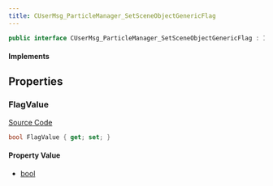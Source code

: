```yaml
---
title: CUserMsg_ParticleManager_SetSceneObjectGenericFlag
---
```


```csharp
public interface CUserMsg_ParticleManager_SetSceneObjectGenericFlag : ITypedProtobuf<CUserMsg_ParticleManager_SetSceneObjectGenericFlag>, INativeHandle
```

#### Implements

## Properties

### FlagValue

[Source Code](https://github.com/swiftly-solution/swiftlys2/blob/beta/managed/src/SwiftlyS2.Generated/Protobufs/Interfaces/CUserMsg_ParticleManager_SetSceneObjectGenericFlag.cs#L13)

```csharp
bool FlagValue { get; set; }
```

#### Property Value

- [bool](https://learn.microsoft.com/dotnet/api/system.boolean)

